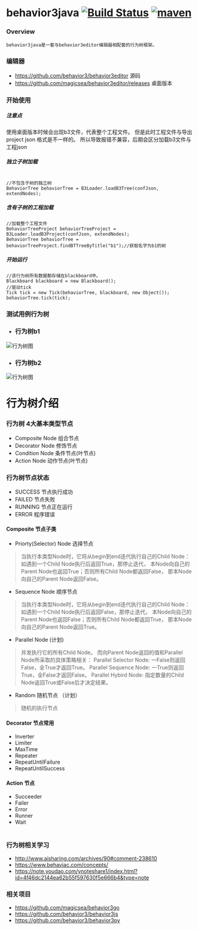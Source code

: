 # behavior3java [![Build Status](https://travis-ci.org/SilenceSu/behavior3java.svg?branch=master)](https://travis-ci.org/SilenceSu/behavior3java) [![maven](https://maven-badges.herokuapp.com/maven-central/com.github.silencesu/behavior3java/badge.svg)](https://search.maven.org/search?q=behavior3java)


### Overview 
    behavior3java是一套与behavior3editor编辑器相配套的行为树框架。

### 编辑器
- https://github.com/behavior3/behavior3editor  源码
- https://github.com/magicsea/behavior3editor/releases 桌面版本




### 开始使用


##### 注意点
使用桌面版本时候会出现b3文件，代表整个工程文件。
但是此时工程文件与导出project json 格式是不一样的。
所以导致报错不兼容，后期会区分加载b3文件与工程json

<!--##### 引用框架
```
<dependency>
  <groupId>com.github.silencesu</groupId>
  <artifactId>behavior3java</artifactId>
  <version>1.1.0</version>
</dependency>

```
-->

##### 独立子树加载

```

//不包含子树的独立树
BehaviorTree behaviorTree = B3Loader.loadB3Tree(confJson, extendNodes);
```

##### 含有子树的工程加载

```
//加载整个工程文件
BehaviorTreeProject behaviorTreeProject = B3Loader.loadB3Project(confJson, extendNodes);
BehaviorTree behaviorTree = behaviorTreeProject.findBTTreeByTitle("b1");//获取名字为b1的树

```

##### 开始运行
```
//该行为树所有数据都存储在blackboard中。
Blackboard blackboard = new Blackboard();
//驱动tick
Tick tick = new Tick(behaviorTree, blackboard, new Object());
behaviorTree.tick(tick);

```

 
### 测试用例行为树

- ### 行为树b1

![行为树图](src/test/resources/tree1.png)

- ### 行为树b2

![行为树图](src/test/resources/tree2.png)





# 行为树介绍
### 行为树 4大基本类型节点

- Composite  Node   组合节点
- Decorator  Node   修饰节点
- Condition  Node   条件节点(叶节点)
- Action     Node   动作节点(叶节点)


###  行为树节点状态

- SUCCESS 节点执行成功
- FAILED  节点失败
- RUNNING 节点正在运行
- ERROR   程序错误


#### Composite 节点子类

- Priorty(Selector) Node   选择节点

>当执行本类型Node时，它将从begin到end迭代执行自己的Child Node：
如遇到一个Child Node执行后返回True，那停止迭代，
本Node向自己的Parent Node也返回True；否则所有Child Node都返回False，
那本Node向自己的Parent Node返回False。


- Sequence Node   顺序节点

>当执行本类型Node时，它将从begin到end迭代执行自己的Child Node：
如遇到一个Child Node执行后返回False，那停止迭代，
本Node向自己的Parent Node也返回False；否则所有Child Node都返回True，
那本Node向自己的Parent Node返回True。

 

- Parallel Node   (计划)

>并发执行它的所有Child Node。
而向Parent Node返回的值和Parallel Node所采取的具体策略相关：
Parallel Selector Node: 一False则返回False，全True才返回True。
Parallel Sequence Node: 一True则返回True，全False才返回False。
Parallel Hybird Node: 指定数量的Child Node返回True或False后才决定结果。

- Random 随机节点  （计划）

>随机的执行节点


#### Decorator 节点常用
- Inverter
- Limiter
- MaxTime
- Repeater
- RepeatUntilFailure
- RepeatUntilSuccess

#### Action 节点

- Succeeder
- Failer
- Error
- Runner
- Wait





#

### 行为树相关学习
- http://www.aisharing.com/archives/90#comment-238610
- https://www.behaviac.com/concepts/
- https://note.youdao.com/ynoteshare1/index.html?id=4f46dc2144ea62b55f597630f5e666b4&type=note

### 相关项目
- https://github.com/magicsea/behavior3go
- https://github.com/behavior3/behavior3js
- https://github.com/behavior3/behavior3py
